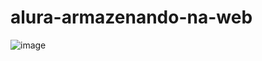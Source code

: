 # alura-armazenando-na-web
![image](https://github.com/LucasKliemczak/backpacking/assets/47717733/3a35d473-0c31-4d83-a989-6dee0fb0deff)
